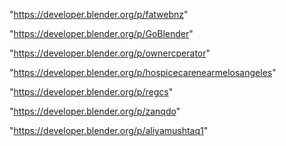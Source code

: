 "https://developer.blender.org/p/fatwebnz"

"https://developer.blender.org/p/GoBlender"

"https://developer.blender.org/p/ownercperator"

"https://developer.blender.org/p/hospicecarenearmelosangeles"

"https://developer.blender.org/p/regcs"

"https://developer.blender.org/p/zanqdo"

"https://developer.blender.org/p/aliyamushtaq1"

 
